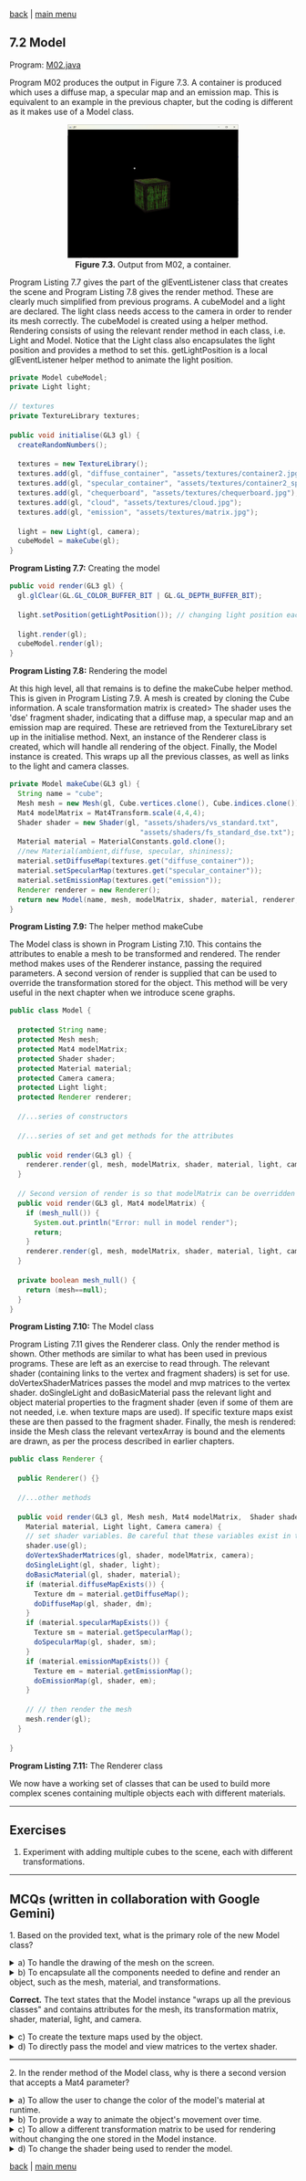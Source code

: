 [back](ch7.md) | [main menu](../README.md)
 
## 7.2 Model

Program: [M02.java](/ch7_classes/ch7_2_model)

Program M02 produces the output in Figure 7.3. A container is produced which uses a diffuse map, a specular map and an emission map. This is equivalent to an example in the previous chapter, but the coding is different as it makes use of a Model class.

<p align="center">
  <img src="ch7_img/ch7_2_model.png" alt="a container" width="300"><br>
  <strong>Figure 7.3.</strong> Output from M02, a container.
</p>

Program Listing 7.7 gives the part of the glEventListener class that creates the scene and Program Listing 7.8 gives the render method. These are clearly much simplified from previous programs. A cubeModel and a light are declared. The light class needs access to the camera in order to render its mesh correctly. The cubeModel is created using a helper method. Rendering consists of using the relevant render method in each class, i.e. Light and Model. Notice that the Light class also encapsulates the light position and provides a method to set this. getLightPosition is a local glEventListener helper method to animate the light position.

```java
private Model cubeModel;
private Light light;

// textures
private TextureLibrary textures;

public void initialise(GL3 gl) {
  createRandomNumbers();

  textures = new TextureLibrary();
  textures.add(gl, "diffuse_container", "assets/textures/container2.jpg");
  textures.add(gl, "specular_container", "assets/textures/container2_specular.jpg");
  textures.add(gl, "chequerboard", "assets/textures/chequerboard.jpg");
  textures.add(gl, "cloud", "assets/textures/cloud.jpg");
  textures.add(gl, "emission", "assets/textures/matrix.jpg");

  light = new Light(gl, camera);
  cubeModel = makeCube(gl);                             
}
```

**Program Listing 7.7:** Creating the model

```java
public void render(GL3 gl) {
  gl.glClear(GL.GL_COLOR_BUFFER_BIT | GL.GL_DEPTH_BUFFER_BIT);

  light.setPosition(getLightPosition()); // changing light position each frame

  light.render(gl);
  cubeModel.render(gl);
}
```

**Program Listing 7.8:** Rendering the model

At this high level, all that remains is to define the makeCube helper method. This is given in Program Listing 7.9. A mesh is created by cloning the Cube information. A scale transformation matrix is created> The shader uses the 'dse' fragment shader, indicating that a diffuse map, a specular map and an emission map are required. These are retrieved from the TextureLibrary set up in the initialise method. Next, an instance of the Renderer class is created, which will handle all rendering of the object. Finally, the Model instance is created. This wraps up all the previous classes, as well as links to the light and camera classes.

```java
private Model makeCube(GL3 gl) {
  String name = "cube";
  Mesh mesh = new Mesh(gl, Cube.vertices.clone(), Cube.indices.clone());
  Mat4 modelMatrix = Mat4Transform.scale(4,4,4);
  Shader shader = new Shader(gl, "assets/shaders/vs_standard.txt", 
                                "assets/shaders/fs_standard_dse.txt");
  Material material = MaterialConstants.gold.clone(); 
  //new Material(ambient,diffuse, specular, shininess);
  material.setDiffuseMap(textures.get("diffuse_container"));
  material.setSpecularMap(textures.get("specular_container"));
  material.setEmissionMap(textures.get("emission"));
  Renderer renderer = new Renderer();
  return new Model(name, mesh, modelMatrix, shader, material, renderer, light, camera);
}
```

**Program Listing 7.9:** The helper method makeCube


The Model class is shown in Program Listing 7.10. This contains the attributes to enable a mesh to be transformed and rendered. The render method makes uses of the Renderer instance, passing the required parameters. A second version of render is supplied that can be used to override the transformation stored for the object. This method will be very useful in the next chapter when we introduce scene graphs.

```java
public class Model {
  
  protected String name;
  protected Mesh mesh;
  protected Mat4 modelMatrix;
  protected Shader shader;
  protected Material material;
  protected Camera camera;
  protected Light light;
  protected Renderer renderer;

  //...series of constructors

  //...series of set and get methods for the attributes
  
  public void render(GL3 gl) {
    renderer.render(gl, mesh, modelMatrix, shader, material, light, camera);
  }

  // Second version of render is so that modelMatrix can be overridden with a new parameter.  
  public void render(GL3 gl, Mat4 modelMatrix) {
    if (mesh_null()) {
      System.out.println("Error: null in model render");
      return;
    }
    renderer.render(gl, mesh, modelMatrix, shader, material, light, camera);
  } 
  
  private boolean mesh_null() {
    return (mesh==null);
  }
}
```

**Program Listing 7.10:** The Model class

Program Listing 7.11 gives the Renderer class. Only the render method is shown. Other methods are similar to what has been used in previous programs. These are left as an exercise to read through. The relevant shader (containing links to the vertex and fragment shaders) is set for use. doVertexShaderMatrices passes the model and mvp matrices to the vertex shader. doSingleLight and doBasicMaterial pass the relevant light and object material properties to the fragment shader (even if some of them are not needed, i.e. when texture maps are used). If specific texture maps exist these are then passed to the fragment shader. Finally, the mesh is rendered: inside the Mesh class the relevant vertexArray is bound and the elements are drawn, as per the process described in earlier chapters.

```java
public class Renderer {

  public Renderer() {}

  //...other methods

  public void render(GL3 gl, Mesh mesh, Mat4 modelMatrix,  Shader shader, 
    Material material, Light light, Camera camera) {
    // set shader variables. Be careful that these variables exist in the shader
    shader.use(gl);
    doVertexShaderMatrices(gl, shader, modelMatrix, camera);
    doSingleLight(gl, shader, light);
    doBasicMaterial(gl, shader, material);
    if (material.diffuseMapExists()) {
      Texture dm = material.getDiffuseMap();
      doDiffuseMap(gl, shader, dm);
    }
    if (material.specularMapExists()) {
      Texture sm = material.getSpecularMap();
      doSpecularMap(gl, shader, sm);
    }
    if (material.emissionMapExists()) {
      Texture em = material.getEmissionMap();
      doEmissionMap(gl, shader, em);
    }

    // // then render the mesh
    mesh.render(gl);
  }

}
```

**Program Listing 7.11:** The Renderer class

We now have a working set of classes that can be used to build more complex scenes containing multiple objects each with different materials.

---

## Exercises

1. Experiment with adding multiple cubes to the scene, each with different transformations.

---

## MCQs (written in collaboration with Google Gemini)

<p>1. Based on the provided text, what is the primary role of the new Model class?</p>
<details>
<summary>a) To handle the drawing of the mesh on the screen.</summary>
<p><b>Incorrect.</b> The Renderer class is responsible for the actual drawing (rendering) of the mesh.</p>
</details>
<details>
<summary>b) To encapsulate all the components needed to define and render an object, such as the mesh, material, and transformations.</p>
<p><b>Correct.</b> The text states that the Model instance "wraps up all the previous classes" and contains attributes for the mesh, its transformation matrix, shader, material, light, and camera.</p>
</details>
<details>
<summary>c) To create the texture maps used by the object.</summary>
<p><b>Incorrect.</b> The TextureLibrary and Material classes handle the textures, while the Model class just holds a reference to the Material.</p>
</details>
<details>
<summary>d) To directly pass the model and view matrices to the vertex shader.</summary>
<p><b>Incorrect.</b> The Renderer class has a specific method doVertexShaderMatrices for this purpose. The Model class holds the modelMatrix but relies on the Renderer to handle the shader communication.</p>
</details>

---

<p>2. In the render method of the Model class, why is there a second version that accepts a Mat4 parameter?</p>
<details>
<summary>a) To allow the user to change the color of the model's material at runtime.</summary>
<p><b>Incorrect.</b> The parameter is a Mat4 (a matrix), not a color. This parameter is used to change the model's transformation matrix, which affects its position, rotation, and scale.</p>
</details>
<details>
<summary>b) To provide a way to animate the object's movement over time.</summary>
<p><b>Incorrect.</b> While this method could be used in an animation loop, its primary purpose, as stated in the text, is to "override the transformation stored for the object."</p>
</details>
<details>
<summary>c) To allow a different transformation matrix to be used for rendering without changing the one stored in the Model instance.</summary>
<p><b>Correct.</b> The text explains that this second render method can "override the transformation stored for the object," making it useful for things like scene graphs where an object's position might be determined by a parent object's transformation.</p>
</details>
<details>
<summary>d) To change the shader being used to render the model.</summary>
<p><b>Incorrect.</b> The Mat4 parameter is for the model matrix. The shader is a separate attribute of the Model instance and is not affected by this parameter.</p>
</details>

[back](ch7.md) | [main menu](../README.md)
